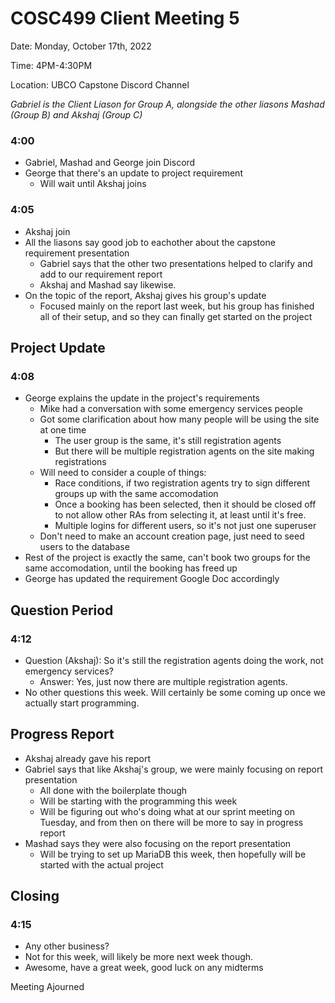 # COSC499 Client Meeting 5

Date: Monday, October 17th, 2022

Time: 4PM-4:30PM

Location: UBCO Capstone Discord Channel

*Gabriel is the Client Liason for Group A, alongside the other liasons Mashad (Group B) and Akshaj (Group C)*


### 4:00
- Gabriel, Mashad and George join Discord
- George that there's an update to project requirement
    - Will wait until Akshaj joins

### 4:05
- Akshaj join
- All the liasons say good job to eachother about the capstone requirement presentation
    - Gabriel says that the other two presentations helped to clarify and add to our requirement report
    - Akshaj and Mashad say likewise.
- On the topic of the report, Akshaj gives his group's update
    - Focused mainly on the report last week, but his group has finished all of their setup, and so they can finally get started on the project

## Project Update
### 4:08
- George explains the update in the project's requirements
    - Mike had a conversation with some emergency services people
    - Got some clarification about how many people will be using the site at one time
        - The user group is the same, it's still registration agents
        - But there will be multiple registration agents on the site making registrations
    - Will need to consider a couple of things:
        - Race conditions, if two registration agents try to sign different groups up with the same accomodation
        - Once a booking has been selected, then it should be closed off to not allow other RAs from selecting it, at least until it's free.
        - Multiple logins for different users, so it's not just one superuser
    - Don't need to make an account creation page, just need to seed users to the database
- Rest of the project is exactly the same, can't book two groups for the same accomodation, until the booking has freed up
- George has updated the requirement Google Doc accordingly
  
## Question Period
### 4:12

- Question (Akshaj): So it's still the registration agents doing the work, not emergency services?
    - Answer: Yes, just now there are multiple registration agents.
- No other questions this week. Will certainly be some coming up once we actually start programming.

## Progress Report
- Akshaj already gave his report
- Gabriel says that like Akshaj's group, we were mainly focusing on report presentation
    - All done with the boilerplate though
    - Will be starting with the programming this week
    - Will be figuring out who's doing what at our sprint meeting on Tuesday, and from then on there will be more to say in progress report
- Mashad says they were also focusing on the report presentation
    - Will be trying to set up MariaDB this week, then hopefully will be started with the actual project

## Closing
### 4:15
- Any other business?
- Not for this week, will likely be more next week though.
- Awesome, have a great week, good luck on any midterms
  
Meeting Ajourned
